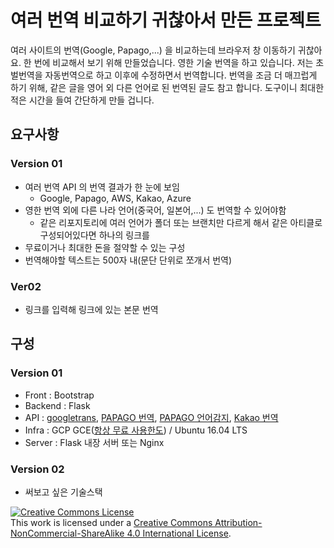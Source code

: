 # 여러 번역 비교하기 귀찮아서 만든 프로젝트
여러 사이트의 번역(Google, Papago,...) 을 비교하는데 브라우저 창 이동하기 귀찮아요. 한 번에 비교해서 보기 위해 만들었습니다. 영한 기술 번역을 하고 있습니다. 저는 초벌번역을 자동번역으로 하고 이후에 수정하면서 번역합니다. 번역을 조금 더 매끄럽게 하기 위해, 같은 글을 영어 외 다른 언어로 된 번역된 글도 참고 합니다. 도구이니 최대한 적은 시간을 들여 간단하게 만들 겁니다.

## 요구사항
### Version 01
- 여러 번역 API 의 번역 결과가 한 눈에 보임
  - Google, Papago, AWS, Kakao, Azure
- 영한 번역 외에 다른 나라 언어(중국어, 일본어,...) 도 번역할 수 있어야함
  - 같은 리포지토리에 여러 언어가 폴더 또는 브랜치만 다르게 해서 같은 아티클로 구성되어있다면 하나의 링크를 
- 무료이거나 최대한 돈을 절약할 수 있는 구성
- 번역해야할 텍스트는 500자 내(문단 단위로 쪼개서 번역)

### Ver02
- 링크를 입력해 링크에 있는 본문 번역


## 구성
### Version 01
- Front : Bootstrap 
- Backend : Flask
- API : [googletrans](https://py-googletrans.readthedocs.io/en/latest/), [PAPAGO 번역](https://developers.naver.com/products/nmt/), [PAPAGO 언어감지](https://developers.naver.com/products/detectLangs/), [Kakao 번역](https://developers.kakao.com/docs/restapi/translation) 
- Infra : GCP GCE([항상 무료 사용한도](https://cloud.google.com/free/docs/gcp-free-tier?hl=ko)) / Ubuntu 16.04 LTS
- Server : Flask 내장 서버 또는 Nginx

### Version 02
- 써보고 싶은 기술스택

<a rel="license" href="http://creativecommons.org/licenses/by-nc-sa/4.0/"><img alt="Creative Commons License" style="border-width:0" src="https://i.creativecommons.org/l/by-nc-sa/4.0/88x31.png" /></a><br />This work is licensed under a <a rel="license" href="http://creativecommons.org/licenses/by-nc-sa/4.0/">Creative Commons Attribution-NonCommercial-ShareAlike 4.0 International License</a>.
